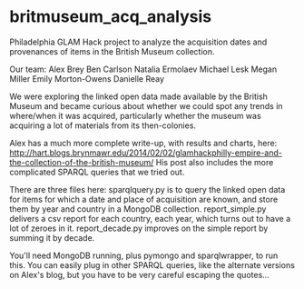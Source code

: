 britmuseum_acq_analysis
=======================

Philadelphia GLAM Hack project to analyze the acquisition dates and provenances of items in the British Museum collection.

Our team:
Alex Brey
Ben Carlson
Natalia Ermolaev
Michael Lesk
Megan Miller
Emily Morton-Owens
Danielle Reay

We were exploring the linked open data made available by the British Museum and became curious about whether we could 
spot any trends in where/when it was acquired, particularly whether the museum was acquiring a lot of materials from its
then-colonies.

Alex has a much more complete write-up, with results and charts, here: http://hart.blogs.brynmawr.edu/2014/02/02/glamhackphilly-empire-and-the-collection-of-the-british-museum/
His post also includes the more complicated SPARQL queries that we tried out.

There are three files here:
sparqlquery.py is to query the linked open data for items for which a date and place of acquisition are known, and store
them by year and country in a MongoDB collection.
report_simple.py delivers a csv report for each country, each year, which turns out to have a lot of zeroes in it.
report_decade.py improves on the simple report by summing it by decade.

You'll need MongoDB running, plus pymongo and sparqlwrapper, to run this. You can easily plug in other SPARQL queries, like 
the alternate versions on Alex's blog, but you have to be very careful escaping the quotes...
